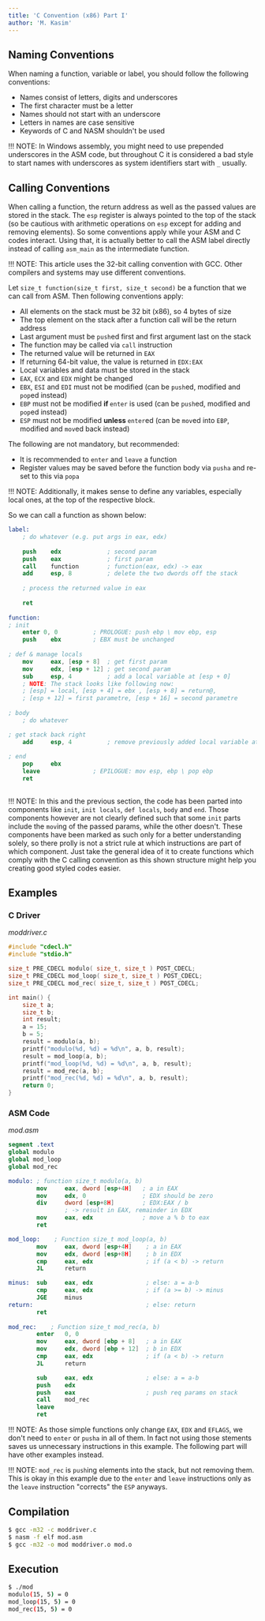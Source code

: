 ```yaml
---
title: 'C Convention (x86) Part I'
author: 'M. Kasim'
---
```


## Naming Conventions
When naming a function, variable or label, you should follow the following conventions:
* Names consist of letters, digits and underscores
* The first character must be a letter
* Names should not start with an underscore
* Letters in names are case sensitive
* Keywords of C and NASM shouldn't be used

!!! NOTE: In Windows assembly, you might need to use prepended underscores in the ASM code, but throughout C it is considered a bad style to start names with underscores as system identifiers start with `_` usually.


## Calling Conventions
When calling a function, the return address as well as the passed values are stored in the stack. The `esp` register is always pointed to the top of the stack (so be cautious with arithmetic operations on `esp` except for adding and removing elements). So some conventions apply while your ASM and C codes interact. Using that, it is actually better to call the ASM label directly instead of calling `asm_main` as the intermediate function.

!!! NOTE: This article uses the 32-bit calling convention with GCC. Other compilers and systems may use different conventions.


Let `size_t function(size_t first, size_t second)` be a function that we can call from ASM. Then following conventions apply:

*  All elements on the stack must be 32 bit (x86), so 4 bytes of size
*  The top element on the stack after a function call will be the return address
*  Last argument must be `push`ed first and first argument last on the stack
*  The function may be called via `call` instruction
*  The returned value will be returned in `EAX`
*  If returning 64-bit value, the value is returned in `EDX:EAX`
*  Local variables and data must be stored in the stack
*  `EAX`, `ECX` and `EDX` might be changed
*  `EBX`, `ESI` and `EDI` must not be modified (can be `push`ed, modified and `pop`ed instead)
*  `EBP` must not be modified <b>if </b>`enter` is used (can be `push`ed, modified and `pop`ed instead)
*  `ESP` must not be modified <b>unless </b>`enter`ed (can be `mov`ed into `EBP`, modified and `mov`ed back instead)

The following are not mandatory, but recommended:

*  It is recommended to `enter` and `leave` a function
*  Register values may be saved before the function body via `pusha` and re-set to this via `popa`

!!! NOTE: Additionally, it makes sense to define any variables, especially local ones, at the top of the respective block.

So we can call a function as shown below:

```NASM
label:
    ; do whatever (e.g. put args in eax, edx)
    
    push	edx				; second param
    push	eax				; first param
    call	function		; function(eax, edx) -> eax
    add		esp, 8  		; delete the two dwords off the stack
    
    ; process the returned value in eax
    
    ret
    
function:
; init
	enter 0, 0			; PROLOGUE: push ebp \ mov ebp, esp
    push	ebx			; EBX must be unchanged
    
; def & manage locals
    mov		eax, [esp + 8]	; get first param
    mov		edx, [esp + 12]	; get second param
    sub		esp, 4			; add a local variable at [esp + 0]
    ; NOTE: The stack looks like following now:
    ; [esp] = local, [esp + 4] = ebx , [esp + 8] = return@,
    ; [esp + 12] = first parametre, [esp + 16] = second parametre
  
; body
   	; do whatever

; get stack back right
    add		esp, 4			; remove previously added local variable at [esp + 0]
    
; end
    pop		ebx
    leave				; EPILOGUE: mov esp, ebp \ pop ebp
    ret
    
```

!!! NOTE: In this and the previous section, the code has been parted into components like `init`, `init locals`, `def locals`, `body` and `end`. Those components however are not clearly defined such that some `init` parts include the `mov`ing of the passed params, while the other doesn't. These components have been marked as such only for a better understanding solely, so there prolly is not a strict rule at which instructions are part of which component. Just take the general idea of it to create functions which comply with the C calling convention as this shown structure might help you creating good styled codes easier.


## Examples

### C Driver
_moddriver.c_
```C
#include "cdecl.h"
#include "stdio.h"

size_t PRE_CDECL modulo( size_t, size_t ) POST_CDECL;
size_t PRE_CDECL mod_loop( size_t, size_t ) POST_CDECL;
size_t PRE_CDECL mod_rec( size_t, size_t ) POST_CDECL;

int main() {
    size_t a;
    size_t b;
    int result;
    a = 15;
    b = 5;
    result = modulo(a, b);
    printf("modulo(%d, %d) = %d\n", a, b, result);
    result = mod_loop(a, b);
    printf("mod_loop(%d, %d) = %d\n", a, b, result);
    result = mod_rec(a, b);
    printf("mod_rec(%d, %d) = %d\n", a, b, result);
    return 0;
}
```

### ASM Code
_mod.asm_
```nasm
segment .text
global modulo
global mod_loop
global mod_rec

modulo: ; function size_t modulo(a, b)
        mov     eax, dword [esp+4H]   ; a in EAX
        mov     edx, 0                ; EDX should be zero
        div     dword [esp+8H]        ; EDX:EAX / b 
        		; -> result in EAX, remainder in EDX
        mov     eax, edx              ; move a % b to eax
        ret

mod_loop:    ; Function size_t mod_loop(a, b)
        mov     eax, dword [esp+4H]    ; a in EAX
        mov     edx, dword [esp+8H]    ; b in EDX
        cmp     eax, edx               ; if (a < b) -> return
        JL      return

minus:  sub     eax, edx               ; else: a = a-b
        cmp     eax, edx               ; if (a >= b) -> minus
        JGE     minus
return:                                ; else: return
        ret
        
mod_rec:    ; Function size_t mod_rec(a, b)
		enter	0, 0
        mov     eax, dword [ebp + 8]   ; a in EAX
        mov     edx, dword [ebp + 12]  ; b in EDX
        cmp     eax, edx               ; if (a < b) -> return
        JL      return

		sub		eax, edx               ; else: a = a-b
        push	edx
        push	eax					   ; push req params on stack
        call	mod_rec
        leave
        ret
```
!!! NOTE: As those simple functions only change `EAX`, `EDX` and `EFLAGS`, we don't need to `enter` or `pusha` in all of them. In fact not using those stements saves us unnecessary instructions in this example. The following part will have other examples instead.

!!! NOTE: `mod_rec` is `push`ing elements into the stack, but not removing them. This is okay in this example due to the `enter` and `leave` instructions only as the `leave` instruction "corrects" the `ESP` anyways.

## Compilation
```sh
$ gcc -m32 -c moddriver.c
$ nasm -f elf mod.asm
$ gcc -m32 -o mod moddriver.o mod.o
```

## Execution
```sh
$ ./mod
modulo(15, 5) = 0
mod_loop(15, 5) = 0
mod_rec(15, 5) = 0
```

